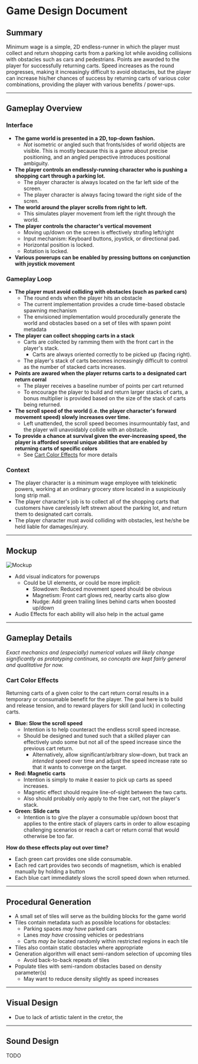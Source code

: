 # Game Design Document
## Summary
Minimum wage is a simple, 2D endless-runner in which the player must collect and return shopping carts from a parking lot while avoiding collisions with obstacles such as cars and pedestrians. Points are awarded to the player for successfully returning carts. Speed increases as the round progresses, making it increasingly difficult to avoid obstacles, but the player can increase his/her chances of success by returning carts of various color combinations, providing the player with various benefits / power-ups.

---

## Gameplay Overview
### Interface
- **The game world is presented in a 2D, top-down fashion.**
	- _Not_ isometric or angled such that fronts/sides of world objects are visible. This is mostly because this is a game about precise positioning, and an angled perspective introduces positional ambiguity.
- **The player controls an endlessly-running character who is pushing a shopping cart through a parking lot.**
	- The player character is always located on the far left side of the screen.
	- The player character is always facing toward the right side of the scren.
- **The world around the player scrolls from right to left.**
	- This simulates player movement from left the right through the world.
- **The player controls the character's vertical movement**
	- Moving up/down on the screen is effectively strafing left/right
	- Input mechanism: Keyboard buttons, joystick, or directional pad.
	- Horizontal position is locked.
	- Rotation is locked.
- **Various powerups can be enabled by pressing buttons on conjunction with joystick movement**

### Gameplay Loop
- **The player must avoid colliding with obstacles (such as parked cars)**
	- The round ends when the player hits an obstacle
	- The current implementation provides a crude time-based obstacle spawning mechanism
	- The envisioned implementation would procedurally generate the world and obstacles based on a set of tiles with spawn point metadata
- **The player can collect shopping carts in a stack**
	- Carts are collected by ramming them with the front cart in the player's stack.
		- Carts are always oriented correctly to be picked up (facing right).
	- The player's stack of carts becomes increasingly difficult to control as the number of stacked carts increases.
- **Points are awared when the player returns carts to a designated cart return corral**
	- The player receives a baseline number of points per cart returned
	- To encourage the player to build and return larger stacks of carts, a bonus multiplier is provided based on the size of the stack of carts being returned.
- **The scroll speed of the world (i.e. the player character's forward movement speed) slowly increases over time.**
	- Left unattended, the scroll speed becomes insurmountably fast, and the player will unavoidably collide with an obstacle.
- **To provide a chance at survival given the ever-increasing speed, the player is afforded several unique abilities that are enabled by returning carts of specific colors**
	- See [Cart Color Effects](#cart-color-effects) for more details

### Context
- The player character is a minimum wage employee with telekinetic powers, working at an ordinary  grocery store located in a suspiciously long strip mall.
- The player character's job is to collect all of the shopping carts that customers have carelessly left strewn about the parking lot, and return them to designated cart corrals.
- The player character must avoid colliding with obstacles, lest he/she be held liable for damages/injury.

---

## Mockup
![Mockup](mockup.png)
- Add visual indicators for powerups
    - Could be UI elements, _or_ could be more implicit:
      - Slowdown: Reduced movement speed should be obvious
      - Magnetism: Front cart glows red, nearby carts also glow
      - Nudge: Add green trailing lines behind carts when boosted up/down
- Audio Effects for each ability will also help in the actual game

---

## Gameplay Details
_Exact mechanics and (especially) numerical values will likely change significantly as prototyping continues, so concepts are kept fairly general and qualitative for now._
### Cart Color Effects
Returning carts of a given color to the cart return corral results in a temporary or consumable benefit for the player. The goal here is to build and release tension, and to reward players for skill (and luck) in collecting carts.

- **Blue: Slow the scroll speed**
	- Intention is to help counteract the endless scroll speed increase.
	- Should be designed and tuned such that a skilled player can effectively undo some but not all of the speed increase since the previous cart return.
		- Alternatively, allow significant/arbitrary slow-down, but track an _intended_ speed over time and adjust the speed increase rate so that it wants to converge on the target.
- **Red: Magnetic carts**
	- Intention is simply to make it easier to pick up carts as speed increases.
	- Magnetic effect should require line-of-sight between the two carts.
	- Also should probably only apply to the free cart, not the player's stack.
- **Green: Slide carts**
    - Intention is to give the player a consumable up/down boost that applies to the entire stack of players carts in order to allow escaping challenging scenarios or reach a cart or return corral that would otherwise be too far.

**How do these effects play out over time?**
- Each green cart provides one slide consumable.
- Each red cart provides two seconds of magnetism, which is enabled manually by holding a button
- Each blue cart immediately slows the scroll speed down when returned.
	
---

## Procedural Generation
- A small set of tiles will serve as the building blocks for the game world
- Tiles contain metadata such as possible locations for obstacles:
  - Parking spaces _may have_ parked cars
  - Lanes _may have_ crossing vehicles or pedestrians
  - Carts _may be_ located randomly within restricted regions in each tile
- Tiles also contain static obstacles where appropriate
- Generation algorithm will enact semi-random selection of upcoming tiles
  - Avoid back-to-back repeats of tiles
- Populate tiles with semi-random obstacles based on density parameter(s)
  - May want to reduce density slightly as speed increases

---

## Visual Design
- Due to lack of artistic talent in the cretor, the 

---

## Sound Design
TODO